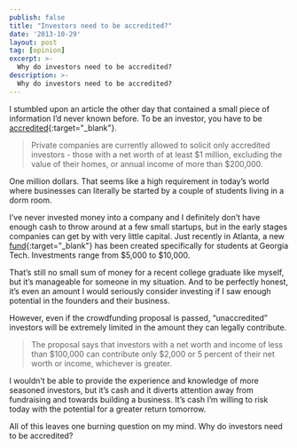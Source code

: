 ```yaml
---
publish: false
title: "Investors need to be accredited?"
date: '2013-10-29'
layout: post
tag: [opinion]
excerpt: >-
  Why do investors need to be accredited?
description: >-
  Why do investors need to be accredited?
---
```


I stumbled upon an article the other day that contained a small piece of information I’d never known before. To be an investor, you have to be [accredited](http://www.businessinsider.com/sec-announces-crowdfunding-rule-to-allow-startups-to-raise-1-million-from-unaccredited-investors-2013-10#ixzz2iaskUpYm){:target="_blank"}.

>Private companies are currently allowed to solicit only accredited investors - those with a net worth of at least $1 million, excluding the value of their homes, or annual income of more than $200,000.

One million dollars. That seems like a high requirement in today’s world where businesses can literally be started by a couple of students living in a dorm room.

I’ve never invested money into a company and I definitely don’t have enough cash to throw around at a few small startups, but in the early stages companies can get by with very little capital. Just recently in Atlanta, a new [fund](http://davidcummings.org/2013/09/27/announcing-the-atlanta-student-fund/){:target="_blank"} has been created specifically for students at Georgia Tech. Investments range from $5,000 to $10,000.

That’s still no small sum of money for a recent college graduate like myself, but it’s manageable for someone in my situation. And to be perfectly honest, it’s even an amount I would seriously consider investing if I saw enough potential in the founders and their business.

However, even if the crowdfunding proposal is passed, “unaccredited” investors will be extremely limited in the amount they can legally contribute.

>The proposal says that investors with a net worth and income of less than $100,000 can contribute only $2,000 or 5 percent of their net worth or income, whichever is greater.

I wouldn’t be able to provide the experience and knowledge of more seasoned investors, but it’s cash and it diverts attention away from fundraising and towards building a business. It’s cash I’m willing to risk today with the potential for a greater return tomorrow.

All of this leaves one burning question on my mind. Why do investors need to be accredited?
